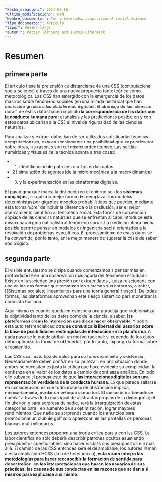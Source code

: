 ```yaml
---
"Fecha_creacion:": 2024-06-06
"Ultima_modificacion:": NaN
"Nombre_documento:": For a heterodox computational social science
"Tipo_documento:": Artículo
"tipo:": Reseña larga
"autor:": Petter Törnberg and Justus Uitermark
---
```

# Resumen 
## primera parte
El artículo tiene la pretensión de distanciarse de una CSS (computacional social science)  a través de una nueva propuesta tanto teórica como metodológica. Las CSS han emergido con la emergencia de los datos masivos sobre fenómeno sociales (en una mirada histórica) que han aparecido gracias a las plataformas digitales. El abordaje de las 'ciencias duras' de estos datos hacen implícito **la correspondencia de los datos con la conducta humana pura**; el análisis y las predicciones posible en y con estos datos ubicarían a la CSS al nivel de rigurosidad de las ciencias naturales. 

Para analizar y extraer datos han de ser utilizados sofisticadas técnicas computacionales, esta es simplemente una posibilidad que se prioriza por sobre otras, las razones son del mismo orden técnico. Las salidas numéricas y visuales de la técnica apunta a tres cosas:
+ 1) identificación de patrones ocultos en los datos 
+ 2 ) simulación de agentes (de la micro mecánica a la macro dinámica) 
+ 3) y la experimentación en las plataformas digitales.

El paradigma que marca la distinción en el entorno son los **sistemas complejos** , es quizá la mejor forma de reemplazar los modelos deterministas por gigantes modelos probabilísticos que pueden, mediante esta forma '*libre*' de incluir la diferencia o la desilusión, ser el mejor acercamiento científico al fenómeno social.  Esta forma de concepción copiada de las ciencias naturales que se enfrentan al caos introduce este mismo paradigma naturalista al fenómeno social. La medición ahora hecha posible permite pensar en modelos de ingeniería social orientados a la resolución de problemas específicos. El procesamiento de estos datos se ha convertido, por lo tanto, en la mejor manera de superar la crisis de saber sociológico.
## segunda parte

El visible entusiasmo se disipa cuando comenzamos a pensar más en profundidad y en una observación más aguda del fenómeno estudiado. Existe en la sociedad una presión por extraer datos , quizá relacionada con una de las dos formas que tematizan los sistemas sus entornos, a saber, [[Sistemas sociales; lineamientos para una teoría general|riesgo]]. De todas formas, las plataformas aprovechan este riesgo sistémico para monetizar la conducta humana.

Aquí mismo es cuando queda en evidencia una paradoja que problematiza la objetividad tanto de los datos como de la ciencia, a saber, **las plataformas crean la interacción que dicen hacer observable**. Y sobre esta auto referencialidad otra: **se comunica la libertad del usuarios sobre la base de posibilidades restringidas de interacción en la plataforma**. A cada paso se le puede atribuir un motivo racional: si dependo de los datos debo optimizar la forma de obtenerlos, por lo tanto, impongo la forma sobre el contenido. 

Las CSS usan esto tipo de datos para su funcionamiento y existencia. Necesariamente deben confiar en su 'pureza' ; en una situación donde ambos se necesitan es justa la crítica que hace evidente su complicidad: la confianza en el valor de los datos a cambio de confianza analítica. En todo ello subyace el presupuesto de que **las interacciones digitales son una representación verdadera de la conducta humana**. Lo que parece saltarse en consideración es que todo proceso de abstracción implica, necesariamente, perder un enfoque contextual. El contexto es 'tomado en cuenta' a través de formas igual de abstractas propias de la demografía; el fin ulterior, y para sorpresa de nadie, será la jerarquización de estas categorías para , en aumento de su optimización, lograr mayores rendimientos. Que nadie se sorprenda cuando los anuncios para promocionar un club de golf solo aparezcan en las pantallas de personas blancas multimillonarias. 

Los autores entonces proponen una teoría crítica para y con las CSS. La labor científica no solo debería describir patrones ocultos asumiendo presupuestos cuestionables, sino hacer visibles sus presupuestos e ir más allá. El camino de las CSS entonces será el de ampliarse, los autores llaman a esta ampliación HCSS (la h de heterodoxia), **esta visión integra las metodologías para hacer reconocible la formación de sentido para desentrañar , en las interpretaciones que hacen los usuarios de sus prácticas, las causas de sus conductas en las razones que se dan a si mismos para explicarse a si mismo.** 




 

 


